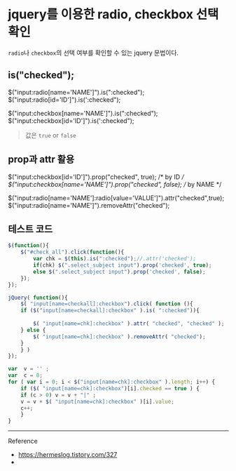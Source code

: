# jquery를 이용한 radio, checkbox 선택 확인

`radio`나 `checkbox`의 선택 여부를 확인할 수 있는 jquery 문법이다.

## is("checked");

$("input:radio[name='NAME']").is(":checked");
$("input:radio[id='ID']").is(':checked");


$("input:checkbox[name='NAME']").is(":checked");
$("input:checkbox[id='ID']").is(':checked");

> 값은 `true` or `false`

## prop과 attr 활용

$("input:checkbox[id='ID']").prop("checked", true); /* by ID */ 
$("input:checkbox[name='NAME']").prop("checked", false); /* by NAME */ 
 

$("input:radio[name='NAME']:radio[value='VALUE']").attr("checked",true); 
$("input:radio[name='NAME']").removeAttr("checked"); 


## 테스트 코드

```javascript
$(function(){ 
    $("#check_all").click(function(){ 
        var chk = $(this).is(":checked");//.attr('checked'); 
        if(chk) $(".select_subject input").prop('checked', true); 
        else $(".select_subject input").prop('checked', false); 
    }); 
}); 
```

```javascript
jQuery( function(){
    $( "input[name=checkall]:checkbox").click( function (){
    if ($("input[name=checkall]:checkbox" ).is( ":checked")){
        
        $( "input[name=chk]:checkbox" ).attr( "checked", "checked" );
    } else {
        $( "input[name=chk]:checkbox" ).removeAttr( "checked");
    }
    } )
});
```

 
```javascript
var  v = '' ;
var  c = 0;
for ( var i = 0; i < $("input[name=chk]:checkbox" ).length; i++) {
    if ($( "input[name=chk]:checkbox")[i].checked == true ) {
    if (c > 0) v = v + "|" ;
    v = v + $( "input[name=chk]:checkbox" )[i].value;
    c++;
    }
} 
```

---

Reference
- https://hermeslog.tistory.com/327
- 